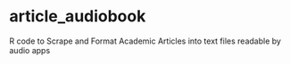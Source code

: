 # article_audiobook
R code to Scrape and Format Academic Articles into text files readable by audio apps
